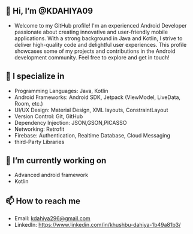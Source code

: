 ## 👋 Hi, I’m @KDAHIYA09 
- Welcome to my GitHub profile! I'm an experienced Android Developer passionate about creating innovative and user-friendly mobile applications. With a strong background in Java and Kotlin, I strive to deliver high-quality code and delightful user experiences. This profile showcases some of my projects and contributions in the Android development community. Feel free to explore and get in touch!

## 👀 I specialize in
- Programming Languages: Java, Kotlin
- Android Frameworks: Android SDK, Jetpack (ViewModel, LiveData, Room, etc.)
- UI/UX Design: Material Design, XML layouts, ConstraintLayout
- Version Control: Git, GitHub
- Dependency Injection: JSON,GSON,PICASSO 
- Networking: Retrofit
- Firebase: Authentication, Realtime Database, Cloud Messaging
- third-Party Libraries
  
## 🌱 I’m currently working on
- Advanced android framework 
- Kotlin

## 📫 How to reach me 
- Email: kdahiya296@gmail.com 
- LinkedIn: https://www.linkedin.com/in/khushbu-dahiya-1b49a81b3/

<!---
KDAHIYA09/KDAHIYA09 is a ✨ special ✨ repository because its `README.md` (this file) appears on your GitHub profile.
You can click the Preview link to take a look at your changes.
--->
